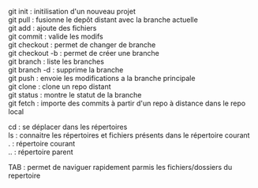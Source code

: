 git init : initilisation d'un nouveau projet <br/>
git pull : fusionne le depôt distant avec la branche actuelle <br/>
git add : ajoute des fichiers  <br/>
git commit : valide les modifs <br/>
git checkout : permet de changer de branche <br/>
git checkout -b : permet de créer une branche <br/>
git branch : liste les branches <br/>
git branch -d : supprime la branche <br/>
git push : envoie les modifications a la branche principale <br/>
git clone : clone un repo distant <br/>
git status : montre le statut de la branche <br/>
git fetch :  importe des commits à partir d'un repo à distance dans le repo local


cd : se déplacer dans les répertoires <br/>
ls : connaitre les répertoires et fichiers présents dans le répertoire courant <br/>
. : répertoire courant <br/>
.. : répertoire parent <br/>

TAB : permet de naviguer rapidement parmis les fichiers/dossiers du repertoire